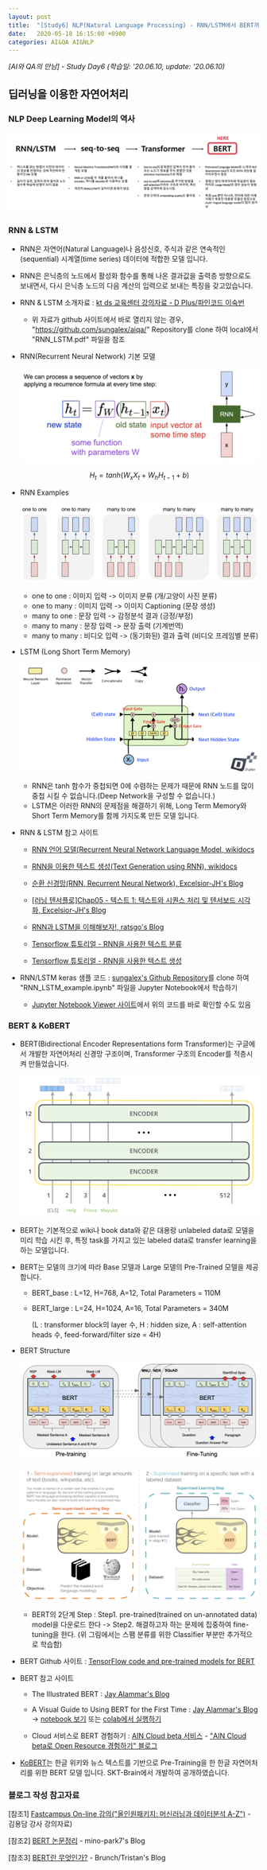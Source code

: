 ```yaml
---
layout: post
title:  "[Study6] NLP(Natural Language Processing) - RNN/LSTM에서 BERT까지"
date:   2020-05-18 16:15:00 +0900
categories: AI&QA AI&NLP
---
```


*[AI와 QA의 만남] - Study Day6 (학습일: '20.06.10, update: '20.06.10)*

## 딥러닝을 이용한 자연어처리

### NLP Deep Learning Model의 역사

![NLP Model](/img/study6/NLP_Model_history.png)

### RNN & LSTM

- RNN은 자연어(Natural Language)나 음성신호, 주식과 같은 연속적인(sequential) 시계열(time series) 데이터에 적합한 모델 입니다.

- RNN은 은닉층의 노드에서 활성화 함수를 통해 나온 결과값을 출력층 방향으로도 보내면서, 다시 은닉층 노드의 다음 계산의 입력으로 보내는 특징을 갖고있습니다.

- RNN & LSTM 소개자료 : [kt ds 교육센터 강의자료 - D Plus/파인코드 이숙번](https://github.com/sungalex/aiqa/blob/master/RNN_LSTM.pdf)

  - 위 자료가 github 사이트에서 바로 열리지 않는 경우, "<https://github.com/sungalex/aiqa/>" Repository를 clone 하여 local에서 "RNN_LSTM.pdf" 파일을 참조

- RNN(Recurrent Neural Network) 기본 모델

  ![vanilla RNN](/img/study6/vanilla_RNN.png)

  $$H_t=tanh(W_xX_t+W_hH_{t−1}+b)$$

- RNN Examples

  ![RNN Examples](/img/study6/RNN_examples.png)

  - one to one : 이미지 입력 -> 이미지 분류 (개/고양이 사진 분류)
  - one to many : 이미지 입력 -> 이미지 Captioning (문장 생성)
  - many to one : 문장 입력 -> 감정분석 결과 (긍정/부정)
  - many to many : 문장 입력 -> 문장 출력 (기계번역)
  - many to many :  비디오 입력 -> (동기화된) 결과 출력 (비디오 프레임별 분류)

- LSTM (Long Short Term Memory)

  ![LSTM](/img/study6/LSTM.png)

  - RNN은 tanh 함수가 중첩되면 0에 수렴하는 문제가 때문에 RNN 노드를 많이 중첩 시킬 수 없습니다.(Deep Network을 구성할 수 없습니다.)
  - LSTM은 이러한 RNN의 문제점을 해결하기 위해, Long Term Memory와 Short Term Memory를 함께 가지도록 만든 모델 입니다.

- RNN & LSTM 참고 사이트

  - [RNN 언어 모델(Recurrent Neural Network Language Model, wikidocs](https://wikidocs.net/46496)
  - [RNN을 이용한 텍스트 생성(Text Generation using RNN), wikidocs](https://wikidocs.net/45101)

  - [순환 신경망(RNN, Recurrent Neural Network), Excelsior-JH's Blog](https://excelsior-cjh.tistory.com/183)
  - [[러닝 텐서플로]Chap05 - 텍스트 1: 텍스트와 시퀀스 처리 및 텐서보드 시각화, Excelsior-JH's Blog](https://excelsior-cjh.tistory.com/154?category=940399)

  - [RNN과 LSTM을 이해해보자!, ratsgo's Blog](https://ratsgo.github.io/natural%20language%20processing/2017/03/09/rnnlstm/)

  - [Tensorflow 튜토리얼 - RNN을 사용한 텍스트 분류](https://www.tensorflow.org/tutorials/text/text_classification_rnn?hl=ko)
  - [Tensorflow 튜토리얼 - RNN을 사용한 텍스트 생성](https://www.tensorflow.org/tutorials/text/text_generation?hl=ko)

- RNN/LSTM keras 샘플 코드 : [sungalex's Github Repository](https://github.com/sungalex/aiqa/)를 clone 하여 "RNN_LSTM_example.ipynb" 파일을 Jupyter Notebook에서 학습하기

  - [Jupyter Notebook Viewer 사이트](https://nbviewer.jupyter.org/github/sungalex/aiqa/blob/master/RNN_LSTM_example.ipynb)에서 위의 코드를 바로 확인할 수도 있음

### BERT & KoBERT

- BERT(Bidirectional Encoder Representations form Transformer)는 구글에서 개발한 자연어처리 신경망 구조이며, Transformer 구조의 Encoder를 적층시켜 만들었습니다.

  ![BERT](/img/study6/BERT_encoders.png)

- BERT는 기본적으로 wiki나 book data와 같은 대용랑 unlabeled data로 모델을 미리 학습 시킨 후, 특정 task를 가지고 있는 labeled data로 transfer learning을 하는 모델입니다.

- BERT는 모델의 크기에 따라 Base 모델과 Large 모델의 Pre-Trained 모델을 제공합니다.

  - BERT_base : L=12, H=768, A=12, Total Parameters = 110M

  - BERT_large : L=24, H=1024, A=16, Total Parameters = 340M

    (L : transformer block의 layer 수, H : hidden size, A : self-attention heads 수, feed-forward/filter size = 4H)

- BERT Structure

  ![BERT Structure](/img/study6/BERT_Structure.png)

  ![BERT-2Step](/img/study6/BERT_2Step.png)

  - BERT의 2단계 Step : Step1. pre-trained(trained on un-annotated data) model을 다운로드 한다 -> Step2. 해결하고자 하는 문제에 집중하여 fine-tuning을 한다. (위 그림에서는 스팸 분류를 위한 Classifier 부분만 추가적으로 학습함)

- BERT Github 사이트 : [TensorFlow code and pre-trained models for BERT](https://github.com/google-research/bert)

- BERT 참고 사이트

  - The Illustrated BERT : [Jay Alammar's Blog](http://jalammar.github.io/illustrated-bert/)

  - A Visual Guide to Using BERT for the First Time : [Jay Alammar's Blog](https://jalammar.github.io/a-visual-guide-to-using-bert-for-the-first-time/) -> [notebook 보기](https://github.com/jalammar/jalammar.github.io/blob/master/notebooks/bert/A_Visual_Notebook_to_Using_BERT_for_the_First_Time.ipynb) 또는 [colab에서 실행하기](https://colab.research.google.com/github/jalammar/jalammar.github.io/blob/master/notebooks/bert/A_Visual_Notebook_to_Using_BERT_for_the_First_Time.ipynb)

  - Cloud 서비스로 BERT 경험하기 : [AIN Cloud beta 서비스](cloud.ainetwork.ai) - ["AIN Cloud beta로 Open Resource 경험하기" 블로그](https://medium.com/ai-networkkr/aincloudbeta-2-experience-aincloud-kr-b145609264aa)

- [KoBERT](https://github.com/SKTBrain/KoBERT)는 한글 위키와 뉴스 텍스트를 기반으로 Pre-Training을 한 한글 자연어처리를 위한 BERT 모델 입니다. SKT-Brain에서 개발하여 공개하였습니다.

### 블로그 작성 참고자료

\[참조1\] [Fastcampus On-line 강의("올인원패키지: 머신러닝과 데이터분석 A-Z")](https://www.fastcampus.co.kr/data_online_dataadv/) - 김용담 강사 강의자료)

\[참조2\] [BERT 논문정리](https://mino-park7.github.io/nlp/2018/12/12/bert-논문정리/) - mino-park7's Blog

\[참조3\] [BERT란 무엇인가?](https://brunch.co.kr/@tristanmhhd/12) - Brunch/Tristan's Blog
